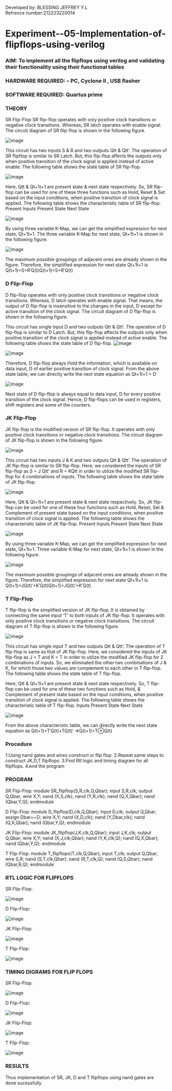Developed by: BLESSING JEFFREY Y.L<br>
Refrence number:212223220014

# Experiment--05-Implementation-of-flipflops-using-verilog
### AIM: To implement all the flipflops using verilog and validating their functionality using their functional tables
### HARDWARE REQUIRED:  – PC, Cyclone II , USB flasher
### SOFTWARE REQUIRED:   Quartus prime
### THEORY 
SR Flip-Flop
SR flip-flop operates with only positive clock transitions or negative clock transitions. Whereas, SR latch operates with enable signal. The circuit diagram of SR flip-flop is shown in the following figure.

![image](https://github.com/blessingjeffrey/Experiment--05-Implementation-of-flipflops-using-verilog/assets/149134943/0c8d306e-e555-4ac7-93ed-fea0ec3fbfac)

 
This circuit has two inputs S & R and two outputs Qtt & Qtt’. The operation of SR flipflop is similar to SR Latch. But, this flip-flop affects the outputs only when positive transition of the clock signal is applied instead of active enable.
The following table shows the state table of SR flip-flop.


![image](https://github.com/blessingjeffrey/Experiment--05-Implementation-of-flipflops-using-verilog/assets/149134943/5295ae59-c565-418e-9190-4caa2e2d680b)


Here, Qtt & Qt+1t+1 are present state & next state respectively. So, SR flip-flop can be used for one of these three functions such as Hold, Reset & Set based on the input conditions, when positive transition of clock signal is applied. The following table shows the characteristic table of SR flip-flop.
Present Inputs	Present State	Next State


![image](https://github.com/blessingjeffrey/Experiment--05-Implementation-of-flipflops-using-verilog/assets/149134943/1886e5e6-b409-4d01-befe-94a9f2d72ef2)

By using three variable K-Map, we can get the simplified expression for next state, Qt+1t+1. The three variable K-Map for next state, Qt+1t+1 is shown in the following figure.

![image](https://github.com/blessingjeffrey/Experiment--05-Implementation-of-flipflops-using-verilog/assets/149134943/e91b8ada-0209-4225-92e4-abfad68ac221)

 
The maximum possible groupings of adjacent ones are already shown in the figure. Therefore, the simplified expression for next state Qt+1t+1 is
Q(t+1)=S+R′Q(t)Q(t+1)=S+R′Q(t)


### D Flip-Flop
D flip-flop operates with only positive clock transitions or negative clock transitions. Whereas, D latch operates with enable signal. That means, the output of D flip-flop is insensitive to the changes in the input, D except for active transition of the clock signal. The circuit diagram of D flip-flop is shown in the following figure.
 
This circuit has single input D and two outputs Qtt & Qtt’. The operation of D flip-flop is similar to D Latch. But, this flip-flop affects the outputs only when positive transition of the clock signal is applied instead of active enable.
The following table shows the state table of D flip-flop.
![image](https://github.com/blessingjeffrey/Experiment--05-Implementation-of-flipflops-using-verilog/assets/149134943/d4342056-3e3d-4eaa-b50d-630de3d9966b)

![image](https://github.com/blessingjeffrey/Experiment--05-Implementation-of-flipflops-using-verilog/assets/149134943/2b841ebc-30a4-4789-ad31-5d98ccc7b3dd)



Therefore, D flip-flop always Hold the information, which is available on data input, D of earlier positive transition of clock signal. From the above state table, we can directly write the next state equation as
Qt+1t+1 = D



![image](https://user-images.githubusercontent.com/36288975/167908850-d39d07ba-7f9d-490a-b9f2-274e189fd047.png)

Next state of D flip-flop is always equal to data input, D for every positive transition of the clock signal. Hence, D flip-flops can be used in registers, shift registers and some of the counters.


### JK Flip-Flop
JK flip-flop is the modified version of SR flip-flop. It operates with only positive clock transitions or negative clock transitions. The circuit diagram of JK flip-flop is shown in the following figure.


![image](https://github.com/blessingjeffrey/Experiment--05-Implementation-of-flipflops-using-verilog/assets/149134943/da036069-5546-46d8-bbf7-b8ca1e2089d4)

 
This circuit has two inputs J & K and two outputs Qtt & Qtt’. The operation of JK flip-flop is similar to SR flip-flop. Here, we considered the inputs of SR flip-flop as S = J Qtt’ and R = KQtt in order to utilize the modified SR flip-flop for 4 combinations of inputs.
The following table shows the state table of JK flip-flop.


![image](https://user-images.githubusercontent.com/36288975/167908575-59c35afb-50d3-46a2-888c-47478a3179d5.png)

Here, Qtt & Qt+1t+1 are present state & next state respectively. So, JK flip-flop can be used for one of these four functions such as Hold, Reset, Set & Complement of present state based on the input conditions, when positive transition of clock signal is applied. The following table shows the characteristic table of JK flip-flop.
Present Inputs	Present State	Next State

![image](https://user-images.githubusercontent.com/36288975/167908664-c854ffe9-0bd3-44c2-bfa6-e53928181c69.png)


By using three variable K-Map, we can get the simplified expression for next state, Qt+1t+1. Three variable K-Map for next state, Qt+1t+1 is shown in the following figure.
 
 
 ![image](https://user-images.githubusercontent.com/36288975/167908688-fa93c3e9-8323-4864-947d-c11d163d5a90.png)

The maximum possible groupings of adjacent ones are already shown in the figure. Therefore, the simplified expression for next state Qt+1t+1 is
Q(t+1)=JQ(t)′+K′Q(t)Q(t+1)=JQ(t)′+K′Q(t)



### T Flip-Flop
T flip-flop is the simplified version of JK flip-flop. It is obtained by connecting the same input ‘T’ to both inputs of JK flip-flop. It operates with only positive clock transitions or negative clock transitions. The circuit diagram of T flip-flop is shown in the following figure.

![image](https://user-images.githubusercontent.com/36288975/167911534-5f3c445d-bc68-46e2-9a9c-7efce5febc60.png)



This circuit has single input T and two outputs Qtt & Qtt’. The operation of T flip-flop is same as that of JK flip-flop. Here, we considered the inputs of JK flip-flop as J = T and K = T in order to utilize the modified JK flip-flop for 2 combinations of inputs. So, we eliminated the other two combinations of J & K, for which those two values are complement to each other in T flip-flop.
The following table shows the state table of T flip-flop.



Here, Qtt & Qt+1t+1 are present state & next state respectively. So, T flip-flop can be used for one of these two functions such as Hold, & Complement of present state based on the input conditions, when positive transition of clock signal is applied. The following table shows the characteristic table of T flip-flop.
Inputs	Present State	Next State


![image](https://user-images.githubusercontent.com/36288975/167909015-53aa9450-3f28-4202-887a-79d88228f8a0.png)

From the above characteristic table, we can directly write the next state equation as
Q(t+1)=T′Q(t)+TQ(t)′
⇒Q(t+1)=T⊕Q(t)

### Procedure
1.Using nand gates and wires construct sr flip flop.
2.Repeat same steps to construct JK,D,T flipflops.
3.Find Rtl logic and timing diagram for all flipflops.
4.end the program
### PROGRAM 
SR Flip-Flop:
module SR_flipflop(S,R,clk,Q,Qbar);
input S,R,clk;
output Q,Qbar;
wire X,Y;
nand (X,S,clk);
nand (Y,R,clk);
nand (Q,X,Qbar);
nand (Qbar,Y,Q);
endmodule

D Flip-Flop:
module D_flipflop(D,clk,Q,Qbar);
input D,clk;
output Q,Qbar;
assign Dbar=~D;
wire X,Y;
nand (X,D,clk);
nand (Y,Dbar,clk);
nand (Q,X,Qbar);
nand (Qbar,Y,Q);
endmodule

JK Flip-Flop:
module JK_flipflop(J,K,clk,Q,Qbar);
input J,K,clk;
output Q,Qbar;
wire X,Y;
nand (X,J,clk,Qbar);
nand (Y,K,clk,Q);
nand (Q,X,Qbar);
nand (Qbar,Y,Q);
endmodule

T Flip-Flop:
module T_flipflopo(T,clk,Q,Qbar);
input T,clk;
output Q,Qbar;
wire S,R;
nand (S,T,clk,Qbar);
nand (R,T,clk,Q);
nand (Q,S,Qbar);
nand (Qbar,R,Q);
endmodule

### RTL LOGIC FOR FLIPFLOPS 
SR Flip-Flop:

![image](https://github.com/23012312/Experiment--05-Implementation-of-flipflops-using-verilog/assets/150009714/66bcad90-56c9-43b7-8923-a5015e376c95)

D Flip-Flop:

![image](https://github.com/23012312/Experiment--05-Implementation-of-flipflops-using-verilog/assets/150009714/dc522977-8f1a-40a9-830e-fadd93b5fe89)

JK Flip-Flop:

![image](https://github.com/23012312/Experiment--05-Implementation-of-flipflops-using-verilog/assets/150009714/a795e649-2c55-4f47-adce-08629c09bb50)

T Flip-Flop:

![image](https://github.com/23012312/Experiment--05-Implementation-of-flipflops-using-verilog/assets/150009714/7cb4418d-db62-45a8-8e1f-5b2f1d6c8be4)

### TIMING DIGRAMS FOR FLIP FLOPS 
SR Flip-Flop:

![image](https://github.com/23012312/Experiment--05-Implementation-of-flipflops-using-verilog/assets/150009714/aeb143e0-8291-4c23-bb2c-1c3f6fa2081d)

D Flip-Flop:

![image](https://github.com/23012312/Experiment--05-Implementation-of-flipflops-using-verilog/assets/150009714/2d4f2f8c-afd3-4c46-8383-9db8b1733e10)

JK Flip-Flop:

![image](https://github.com/23012312/Experiment--05-Implementation-of-flipflops-using-verilog/assets/150009714/d09b394f-dc3a-480c-b746-4e0d6e449b80)

T Flip-Flop:

![image](https://github.com/23012312/Experiment--05-Implementation-of-flipflops-using-verilog/assets/150009714/a84ed532-662a-498a-abb9-c45a65c31ee4)

### RESULTS 
Thus implementation of SR, JK, D and T flipflops using nand gates are done sucessfully.
